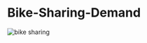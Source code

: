 # Bike-Sharing-Demand


![bike sharing](https://github.com/Nargis45/Hotel-Booking-Analysis/assets/81609862/f3014070-b7a8-4084-9e53-900699df5b23)
